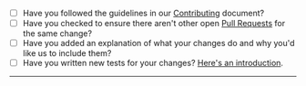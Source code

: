 -   [ ] Have you followed the guidelines in our [Contributing](https://github.com/jmuelbert/jmopenorders/blob/master/CONTRIBUTING.md) document?
-   [ ] Have you checked to ensure there aren't other open [Pull Requests](https://github.com/jmuelbert/jmopenorders/pulls) for the same change?
-   [ ] Have you added an explanation of what your changes do and why you'd like us to include them?
-   [ ] Have you written new tests for your changes? [Here's an introduction](https://help.github.com/articles/creating-a-pull-request/).

---
